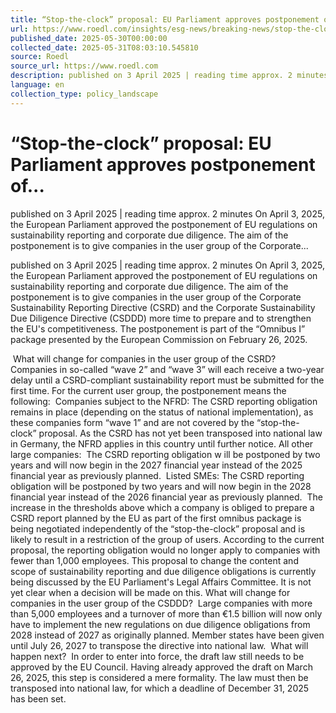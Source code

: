 ```yaml
---
title: “Stop-the-clock” proposal: EU Parliament approves postponement of...
url: https://www.roedl.com/insights/esg-news/breaking-news/stop-the-clock-proposal-eu-parlament-postponement-sustainability-reporting-due-diligence-rules-omnibus
published_date: 2025-05-30T00:00:00
collected_date: 2025-05-31T08:03:10.545810
source: Roedl
source_url: https://www.roedl.com
description: ​​​​​​​​published on 3 April 2025 | reading time approx. 2 minutes On April 3, 2025, the European Parliament approved the postponement of EU regulations on sustainability reporting and corporate due diligence. The aim of the postponement is to give companies in the user group of the Corporate...
language: en
collection_type: policy_landscape
---
```


# “Stop-the-clock” proposal: EU Parliament approves postponement of...

​​​​​​​​published on 3 April 2025 | reading time approx. 2 minutes On April 3, 2025, the European Parliament approved the postponement of EU regulations on sustainability reporting and corporate due diligence. The aim of the postponement is to give companies in the user group of the Corporate...

​​​​​​​​published on 3 April 2025 | reading time approx. 2 minutes On April 3, 2025, the European Parliament approved the postponement of EU regulations on sustainability reporting and corporate due diligence. The aim of the postponement is to give companies in the user group of the Corporate Sustainability Reporting Directive (CSRD) and the Corporate Sustainability Due Diligence Directive (CSDDD) more time to prepare and to strengthen the EU's competitiveness. The postponement is part of the
 “Omnibus I” package presented by the European Commission on February 26, 2025.  
 
 ​
 What will change for companies in the user group of the CSRD?  Companies in so-called “wave 2” and “wave 3” will each receive a two-year delay until a CSRD-compliant sustainability report must be submitted for the first time. For the current user group, the postponement means the following:  
 Companies subject to the NFRD: The CSRD reporting obligation remains in place (depending on the status of national implementation), as these companies form “wave 1” and are not covered by the “stop-the-clock” proposal. As the CSRD has not yet been transposed into national law in Germany, the NFRD applies in this country until further notice. 
 All other large companies:  The CSRD reporting obligation w ill be postponed by two years and will now begin in the 2027 financial year instead of the 2025 financial year as previously planned.  
 Listed SMEs: The CSRD reporting obligation will be postponed by two years and will now begin in the 2028 financial year instead of the 2026 financial year as previously planned.  The increase in the thresholds above which a company is obliged to prepare a CSRD report planned by the EU as part of the first omnibus package is being negotiated independently of the “stop-the-clock” proposal and is likely to result in a restriction of the group of users. According to the current proposal, the reporting obligation would no longer apply to companies with fewer than 1,000 employees. This proposal to change the content and scope of sustainability reporting and due diligence obligations is currently being discussed by the EU Parliament's Legal Affairs Committee. It is not yet clear when a decision will be made on this. What will change for companies in the user group of the CSDDD?  Large companies with more than 5,000 employees and a turnover of more than €1.5 billion will now only have to implement the new regulations on due diligence obligations from 2028 instead of 2027 as originally planned. Member states have been given until July 26, 2027 to transpose the directive into national law. ​ 
 What will happen next?  In order to enter into force, the draft law still needs to be approved by the EU Council. Having already approved the draft on March 26, 2025, this step is considered a mere formality. The law must then be transposed into national law, for which a deadline of December 31, 2025 has been set. ​​